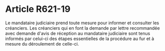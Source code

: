 # Article R621-19

Le mandataire judiciaire prend toute mesure pour informer et consulter les créanciers.   Les créanciers qui en font la demande par lettre recommandée avec demande d'avis de réception au mandataire judiciaire sont tenus informés par celui-ci des étapes essentielles de la procédure au fur et à mesure du déroulement de celle-ci.